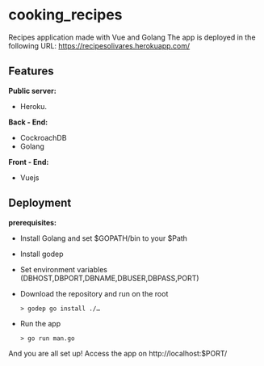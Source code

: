 # cooking_recipes
Recipes application made with Vue and Golang
The app is deployed in the following URL: https://recipesolivares.herokuapp.com/


## Features

**Public server:**
- Heroku.

**Back - End:**
- CockroachDB
- Golang

**Front - End:**
- Vuejs


## Deployment

**prerequisites:**
* Install Golang and set $GOPATH/bin to your $Path
* Install godep
* Set environment variables (DBHOST,DBPORT,DBNAME,DBUSER,DBPASS,PORT)

* Download the repository and run on the root 
  ```
  > godep go install ./…
  ```
* Run the app
  ```
  > go run man.go
  ```  

And you are all set up! Access the app on http://localhost:$PORT/
